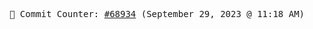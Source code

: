 <p align="center">
    <samp>
        📮 Commit Counter: <a href="https://github.com/Javascript-void0/Javascript-void0/commits/main">#68934</a> (September 29, 2023 @ 11:18 AM)
    </samp>
</p>